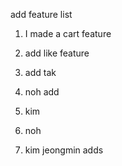 add feature list

1. I made a cart feature
2. add like feature

3. add tak
4. noh add
5. kim
6. noh
7. kim jeongmin adds
